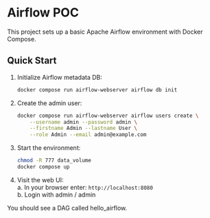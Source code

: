 # Airflow POC

This project sets up a basic Apache Airflow environment with Docker Compose.

## Quick Start

1. Initialize Airflow metadata DB:

    ```bash
    docker compose run airflow-webserver airflow db init
    ```

2. Create the admin user:

    ```bash
    docker compose run airflow-webserver airflow users create \
        --username admin --password admin \
        --firstname Admin --lastname User \
        --role Admin --email admin@example.com
    ```
4. Start the environment:

    ```bash
    chmod -R 777 data_volume
    docker compose up
    ```

5. Visit the web UI:  
    a. In your browser enter: `http://localhost:8080`  
    b. Login with admin / admin

You should see a DAG called hello_airflow.